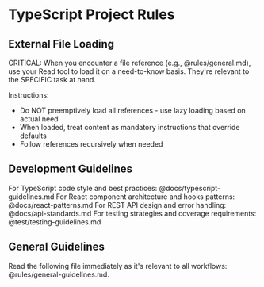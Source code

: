 # TypeScript Project Rules

## External File Loading

CRITICAL: When you encounter a file reference (e.g., @rules/general.md), use your Read tool to load it on a need-to-know basis. They're relevant to the SPECIFIC task at hand.

Instructions:

- Do NOT preemptively load all references - use lazy loading based on actual need
- When loaded, treat content as mandatory instructions that override defaults
- Follow references recursively when needed

## Development Guidelines

For TypeScript code style and best practices: @docs/typescript-guidelines.md
For React component architecture and hooks patterns: @docs/react-patterns.md
For REST API design and error handling: @docs/api-standards.md
For testing strategies and coverage requirements: @test/testing-guidelines.md

## General Guidelines

Read the following file immediately as it's relevant to all workflows: @rules/general-guidelines.md.
